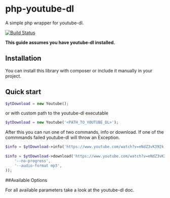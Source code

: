 php-youtube-dl
==============
A simple php wrapper for youtube-dl.

[![Build Status](https://travis-ci.org/gtuk/php-youtube-dl.svg?branch=master)](https://travis-ci.org/gtuk/php-youtube-dl)

**This guide assumes you have youtube-dl installed.**

Installation
----------- 
You can install this library with composer or include it manually in your project.

Quick start
-----------

```php
$ytDownload = new Youtube();
```
or with custom path to the youtube-dl executable
```php
$ytDownload = new Youtube('<PATH_TO_YOUTUBE_DL>');
```

After this you can run one of two commands, info or download. If one of the commmands failed youtube-dl will throw an Exception.

```php
$info = $ytDownload->info('https://www.youtube.com/watch?v=eNdZ3vK392k');
 
$info = $ytDownload->download('https://www.youtube.com/watch?v=eNdZ3vK392k', array(
    '--no-progress',
    '--audio-format mp3',
));
```

##Available Options

For all available parameters take a look at the youtube-dl doc.